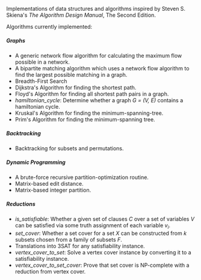 Implementations of data structures and algorithms inspired by Steven S. Skiena's *The Algorithm Design Manual*, The Second Edition.

Algorithms currently implemented:

##### Graphs
* A generic network flow algorithm for calculating the maximum flow possible in a network.
* A bipartite matching algorithm which uses a network flow algorithm to find the largest possible matching in a graph.
* Breadth-First Search
* Dijkstra's Algorithm for finding the shortest path.
* Floyd's Algorithm for finding all shortest path pairs in a graph.
* *hamiltonian_cycle*: Determine whether a graph *G = (V, E)* contains a hamiltonian cycle.
* Kruskal's Algorithm for finding the minimum-spanning-tree.
* Prim's Algorithm for finding the minimum-spanning tree.

##### Backtracking
* Backtracking for subsets and permutations.

##### Dynamic Programming
* A brute-force recursive partition-optimization routine.
* Matrix-based edit distance.
* Matrix-based integer partition.

##### Reductions
* *is_satisfiable*: Whether a given set of clauses *C* over a set of variables *V* can be satisfied via some truth 
assignment of each variable *v<sub>i</sub>*.
* *set_cover*: Whether a set cover for a set *X* can be constructed from *k* subsets chosen from a family of subsets 
*F*.
* Translations into 3SAT for any satisfiability instance.
* *vertex_cover_to_set*: Solve a vertex cover instance by converting it to a satisfiability instance.
* *vertex_cover_to_set_cover*: Prove that set cover is NP-complete with a reduction from vertex cover.